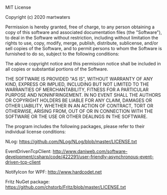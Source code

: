 MIT License

Copyright (c) 2020 martwaters

Permission is hereby granted, free of charge, to any person obtaining a copy
of this software and associated documentation files (the "Software"), to deal
in the Software without restriction, including without limitation the rights
to use, copy, modify, merge, publish, distribute, sublicense, and/or sell
copies of the Software, and to permit persons to whom the Software is
furnished to do so, subject to the following conditions:

The above copyright notice and this permission notice shall be included in all
copies or substantial portions of the Software.

THE SOFTWARE IS PROVIDED "AS IS", WITHOUT WARRANTY OF ANY KIND, EXPRESS OR
IMPLIED, INCLUDING BUT NOT LIMITED TO THE WARRANTIES OF MERCHANTABILITY,
FITNESS FOR A PARTICULAR PURPOSE AND NONINFRINGEMENT. IN NO EVENT SHALL THE
AUTHORS OR COPYRIGHT HOLDERS BE LIABLE FOR ANY CLAIM, DAMAGES OR OTHER
LIABILITY, WHETHER IN AN ACTION OF CONTRACT, TORT OR OTHERWISE, ARISING FROM,
OUT OF OR IN CONNECTION WITH THE SOFTWARE OR THE USE OR OTHER DEALINGS IN THE
SOFTWARE.

The program includes the following packages, please refer to their individual license conditions:

NLog: https://github.com/NLog/NLog/blob/master/LICENSE.txt

EventDrivenTcpClient: http://www.daniweb.com/software-development/csharp/code/422291/user-friendly-asynchronous-event-driven-tcp-client

NotifyIcon for WPF: http://www.hardcodet.net

Fritz NuGet package: https://github.com/chstorb/Fritz/blob/master/LICENSE.txt
